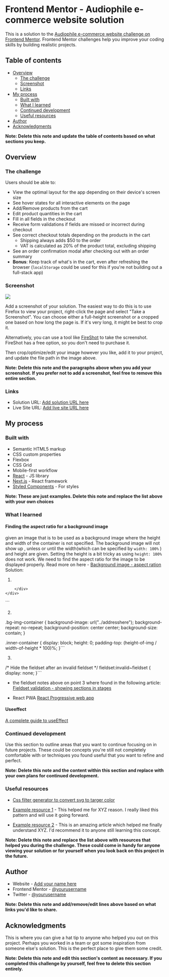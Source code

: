 # Frontend Mentor - Audiophile e-commerce website solution

This is a solution to the [Audiophile e-commerce website challenge on Frontend Mentor](https://www.frontendmentor.io/challenges/audiophile-ecommerce-website-C8cuSd_wx). Frontend Mentor challenges help you improve your coding skills by building realistic projects. 

## Table of contents

- [Overview](#overview)
  - [The challenge](#the-challenge)
  - [Screenshot](#screenshot)
  - [Links](#links)
- [My process](#my-process)
  - [Built with](#built-with)
  - [What I learned](#what-i-learned)
  - [Continued development](#continued-development)
  - [Useful resources](#useful-resources)
- [Author](#author)
- [Acknowledgments](#acknowledgments)

**Note: Delete this note and update the table of contents based on what sections you keep.**

## Overview

### The challenge

Users should be able to:

- View the optimal layout for the app depending on their device's screen size
- See hover states for all interactive elements on the page
- Add/Remove products from the cart
- Edit product quantities in the cart
- Fill in all fields in the checkout
- Receive form validations if fields are missed or incorrect during checkout
- See correct checkout totals depending on the products in the cart
  - Shipping always adds $50 to the order
  - VAT is calculated as 20% of the product total, excluding shipping
- See an order confirmation modal after checking out with an order summary
- **Bonus**: Keep track of what's in the cart, even after refreshing the browser (`localStorage` could be used for this if you're not building out a full-stack app)

### Screenshot

![](./screenshot.jpg)

Add a screenshot of your solution. The easiest way to do this is to use Firefox to view your project, right-click the page and select "Take a Screenshot". You can choose either a full-height screenshot or a cropped one based on how long the page is. If it's very long, it might be best to crop it.

Alternatively, you can use a tool like [FireShot](https://getfireshot.com/) to take the screenshot. FireShot has a free option, so you don't need to purchase it. 

Then crop/optimize/edit your image however you like, add it to your project, and update the file path in the image above.

**Note: Delete this note and the paragraphs above when you add your screenshot. If you prefer not to add a screenshot, feel free to remove this entire section.**

### Links

- Solution URL: [Add solution URL here](https://your-solution-url.com)
- Live Site URL: [Add live site URL here](https://your-live-site-url.com)

## My process

### Built with

- Semantic HTML5 markup
- CSS custom properties
- Flexbox
- CSS Grid
- Mobile-first workflow
- [React](https://reactjs.org/) - JS library
- [Next.js](https://nextjs.org/) - React framework
- [Styled Components](https://styled-components.com/) - For styles

**Note: These are just examples. Delete this note and replace the list above with your own choices**

### What I learned

#### Finding the aspect ratio for a background image

given an image that is to be used as a background image where the height and width of the container is not specified.  The background image will not show up , unless or until the width(which can be specified by `width: 100%` ) and height are given. Setting the height is a bit tricky as using `height: 100% ` does not work. We need to find the aspect ratio for the image to be displayed properly. Read more on here - [Background image - aspect ration](https://www.smashingmagazine.com/2013/07/simple-responsive-images-with-css-background-images/) Solution:

1. ```html
<div class="main-container">
    <div class="bg-img-container">
        <div class="inner-container">

        </div>
    </div>
</div>```

2. ```css
.bg-img-container {
  background-image: url("../addresshere");
  background-repeat: no-repeat;
  background-position: center center;
  background-size: contain;
}

.inner-container {
     display: block;
     height: 0;
     padding-top: (height-of-img / width-of-height * 100)%;
}``` 

3. ```css
/* Hide the fieldset after an invalid fieldset */
fieldset:invalid~fieldset {
    display: none;
}```

- the fieldset notes above on point 3 where found in the following article:
[Fieldset validation - showing sections in stages](https://developer.mozilla.org/en-US/docs/Web/CSS/:invalid#showing_sections_in_stages)

- React PWA [React Progressive web app](https://www.codica.com/blog/how-to-create-pwa-with-react/)

#### Useeffect 
[A complete guide to useEffect](https://overreacted.io/a-complete-guide-to-useeffect/)


### Continued development

Use this section to outline areas that you want to continue focusing on in future projects. These could be concepts you're still not completely comfortable with or techniques you found useful that you want to refine and perfect.

**Note: Delete this note and the content within this section and replace with your own plans for continued development.**

### Useful resources

- [Css filter generator to convert svg to targer color](https://codepen.io/sosuke/pen/Pjoqqp)

- [Example resource 1](https://www.example.com) - This helped me for XYZ reason. I really liked this pattern and will use it going forward.
- [Example resource 2](https://www.example.com) - This is an amazing article which helped me finally understand XYZ. I'd recommend it to anyone still learning this concept.

**Note: Delete this note and replace the list above with resources that helped you during the challenge. These could come in handy for anyone viewing your solution or for yourself when you look back on this project in the future.**

## Author

- Website - [Add your name here](https://www.your-site.com)
- Frontend Mentor - [@yourusername](https://www.frontendmentor.io/profile/yourusername)
- Twitter - [@yourusername](https://www.twitter.com/yourusername)

**Note: Delete this note and add/remove/edit lines above based on what links you'd like to share.**

## Acknowledgments

This is where you can give a hat tip to anyone who helped you out on this project. Perhaps you worked in a team or got some inspiration from someone else's solution. This is the perfect place to give them some credit.

**Note: Delete this note and edit this section's content as necessary. If you completed this challenge by yourself, feel free to delete this section entirely.**
